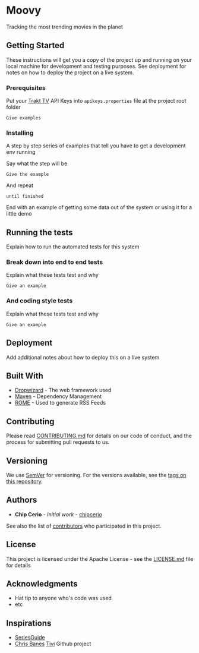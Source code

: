 # Moovy

Tracking the most trending movies in the planet 

## Getting Started

These instructions will get you a copy of the project up and running on your local machine for development and testing purposes. See deployment for notes on how to deploy the project on a live system.

### Prerequisites

Put your [Trakt TV](https://trakt.tv/) API Keys into `apikeys.properties` file at the project root folder

```
Give examples
```

### Installing

A step by step series of examples that tell you have to get a development env running

Say what the step will be

```
Give the example
```

And repeat

```
until finished
```

End with an example of getting some data out of the system or using it for a little demo

## Running the tests

Explain how to run the automated tests for this system

### Break down into end to end tests

Explain what these tests test and why

```
Give an example
```

### And coding style tests

Explain what these tests test and why

```
Give an example
```

## Deployment

Add additional notes about how to deploy this on a live system

## Built With

* [Dropwizard](http://www.dropwizard.io/1.0.2/docs/) - The web framework used
* [Maven](https://maven.apache.org/) - Dependency Management
* [ROME](https://rometools.github.io/rome/) - Used to generate RSS Feeds

## Contributing

Please read [CONTRIBUTING.md](CONTRIBUTING.md) for details on our code of conduct, and the process for submitting pull requests to us.

## Versioning

We use [SemVer](http://semver.org/) for versioning. For the versions available, see the [tags on this repository](https://github.com/your/project/tags). 

## Authors

* **Chip Cerio** - *Initial work* - [chipcerio](https://github.com/chipcerio)

See also the list of [contributors](https://github.com/your/project/contributors) who participated in this project.

## License

This project is licensed under the Apache License - see the [LICENSE.md](LICENSE.md) file for details

## Acknowledgments

* Hat tip to anyone who's code was used
* etc

## Inspirations

* [SeriesGuide](https://play.google.com/store/apps/details?id=com.battlelancer.seriesguide)
* [Chris Banes](https://github.com/chrisbanes) [Tivi](https://github.com/chrisbanes/tivi) Github project
